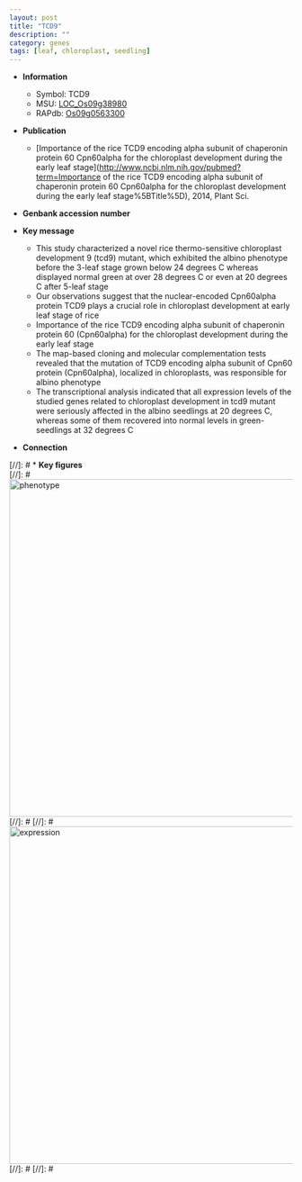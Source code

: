 ```yaml
---
layout: post
title: "TCD9"
description: ""
category: genes
tags: [leaf, chloroplast, seedling]
---
```


* **Information**  
    + Symbol: TCD9  
    + MSU: [LOC_Os09g38980](http://rice.plantbiology.msu.edu/cgi-bin/ORF_infopage.cgi?orf=LOC_Os09g38980)  
    + RAPdb: [Os09g0563300](http://rapdb.dna.affrc.go.jp/viewer/gbrowse_details/irgsp1?name=Os09g0563300)  

* **Publication**  
    + [Importance of the rice TCD9 encoding alpha subunit of chaperonin protein 60 Cpn60alpha for the chloroplast development during the early leaf stage](http://www.ncbi.nlm.nih.gov/pubmed?term=Importance of the rice TCD9 encoding alpha subunit of chaperonin protein 60 Cpn60alpha for the chloroplast development during the early leaf stage%5BTitle%5D), 2014, Plant Sci.

* **Genbank accession number**  

* **Key message**  
    + This study characterized a novel rice thermo-sensitive chloroplast development 9 (tcd9) mutant, which exhibited the albino phenotype before the 3-leaf stage grown below 24 degrees C whereas displayed normal green at over 28 degrees C or even at 20 degrees C after 5-leaf stage
    + Our observations suggest that the nuclear-encoded Cpn60alpha protein TCD9 plays a crucial role in chloroplast development at early leaf stage of rice
    + Importance of the rice TCD9 encoding alpha subunit of chaperonin protein 60 (Cpn60alpha) for the chloroplast development during the early leaf stage
    + The map-based cloning and molecular complementation tests revealed that the mutation of TCD9 encoding alpha subunit of Cpn60 protein (Cpn60alpha), localized in chloroplasts, was responsible for albino phenotype
    + The transcriptional analysis indicated that all expression levels of the studied genes related to chloroplast development in tcd9 mutant were seriously affected in the albino seedlings at 20 degrees C, whereas some of them recovered into normal levels in green-seedlings at 32 degrees C

* **Connection**  

[//]: # * **Key figures**  
[//]: # <img src="http://funRiceGenes.github.io/images/TCD9.pheno.png" alt="phenotype"  style="width: 600px;"/>
[//]: # 
[//]: # <img src="http://funRiceGenes.github.io/images/TCD9.exp.png" alt="expression"  style="width: 600px;"/>
[//]: # 
[//]: # 
